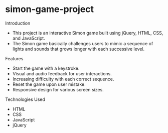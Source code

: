 # simon-game-project
Introduction
- This project is an interactive Simon game built using jQuery, HTML, CSS, and JavaScript.
- The Simon game basically challenges users to mimic a sequence of lights and sounds that grows longer with each successive level.

Features
- Start the game with a keystroke.
- Visual and audio feedback for user interactions.
- Increasing difficulty with each correct sequence.
- Reset the game upon user mistake.
- Responsive design for various screen sizes.

Technologies Used
- HTML
- CSS
- JavaScript
- jQuery
